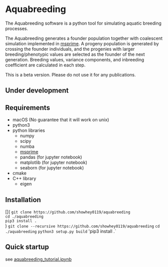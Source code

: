 # Aquabreeding

The Aquabreeding software is a python tool for simulating aquatic breeding processes.

The Aquabreeding generates a founder population together with coalescent simulation implemented in [msprime](https://tskit.dev/msprime/docs/stable/intro.html).  A progeny population is generated by crossing the founder individuals, and the progenies with larger breeding/phenotypic values are selected as the founder of the next generation.  Breeding values, variance components, and inbreeding coefficient are calculated in each step.

This is a beta version.  Please do not use it for any publications.

## Under development

## Requirements
- macOS (No guarantee that it will work on unix)
- python3
- python libraries
    - numpy
    - scipy
    - numba  
    - [msprime](https://tskit.dev/msprime/docs/stable/intro.html)  
    - pandas (for jupyter notebook)  
    - matplotlib (for jupyter notebook)  
    - seaborn (for jupyter notebook)  
- cmake
- C++ library
    - eigen


## Installation
[](
`git clone https://github.com/showhey0119/aquabreeding`\
`cd ./aquabreeding`\
`pip3 install .`\
)
`git clone --recursive https://github.com/showhey0119/aquabreeding`
`cd ./aquabreeding`
`python3 setup.py build`
'pip3 install .`

## Quick startup
see [aquabreeding\_tutorial.ipynb](https://github.com/showhey0119/aquabreeding/blob/master/aquabreeding_tutorial.ipynb)


